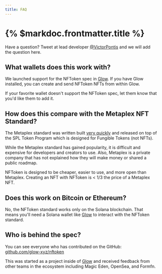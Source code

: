 ```yaml
---
title: FAQ
---
```


# {% $markdoc.frontmatter.title %}

Have a question? Tweet at lead developer [@VictorPontis](https://twitter.com/victorpontis) and we will add the question here.

## What wallets does this work with?

We launched support for the NFToken spec in [Glow](https://glow.app). If you have Glow installed, you can create and send NFToken NFTs from within Glow.

If your favorite wallet doesn't support the NFToken spec, let them know that you'd like them to add it.

## How does this compare with the Metaplex NFT Standard?

The Metaplex standard was written built [very quickly](https://twitter.com/aeyakovenko/status/1524798066347237376) and released on top of the SPL Token Program which is designed for Fungible Tokens (not NFTs).

While the Metaplex standard has gained popularity, it is difficult and expensive for developers and creators to use. Also, Metaplex is a private company that has not explained how they will make money or shared a public roadmap.

NFToken is designed to be cheaper, easier to use, and more open than Metaplex. Creating an NFT with NFToken is < 1/3 the price of a Metaplex NFT.

## Does this work on Bitcoin or Ethereum?

No, the NFToken standard works only on the Solana blockchain. That means you'll need a Solana wallet like [Glow](https://glow.app) to interact with the NFToken standard.

## Who is behind the spec?

You can see everyone who has contributed on the GitHub: [github.com/glow-xyz/nftoken](https://github.com/glow-xyz/nftoken)

This was started as a project inside of [Glow](https://glow.xyz) and received feedback from other teams in the ecosystem including Magic Eden, OpenSea, and Formfn.
